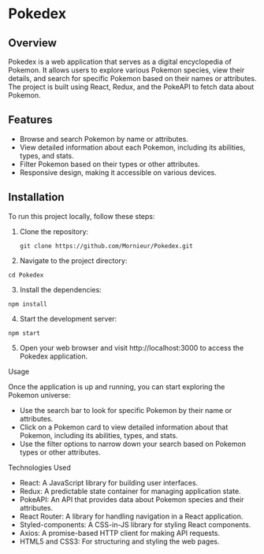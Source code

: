 # Pokedex

## Overview

Pokedex is a web application that serves as a digital encyclopedia of Pokemon. It allows users to explore various Pokemon species, view their details, and search for specific Pokemon based on their names or attributes. The project is built using React, Redux, and the PokeAPI to fetch data about Pokemon.

## Features

- Browse and search Pokemon by name or attributes.
- View detailed information about each Pokemon, including its abilities, types, and stats.
- Filter Pokemon based on their types or other attributes.
- Responsive design, making it accessible on various devices.

## Installation

To run this project locally, follow these steps:

1. Clone the repository:

   ```
   git clone https://github.com/Mornieur/Pokedex.git
   ```

2. Navigate to the project directory:

```
cd Pokedex
```

3. Install the dependencies:

```
npm install
```

4. Start the development server:

```
npm start
```

5. Open your web browser and visit http://localhost:3000 to access the Pokedex application.

Usage

Once the application is up and running, you can start exploring the Pokemon universe:

- Use the search bar to look for specific Pokemon by their name or attributes.
- Click on a Pokemon card to view detailed information about that Pokemon, including its abilities, types, and stats.
- Use the filter options to narrow down your search based on Pokemon types or other attributes.

Technologies Used

- React: A JavaScript library for building user interfaces.
- Redux: A predictable state container for managing application state.
- PokeAPI: An API that provides data about Pokemon species and their attributes.
- React Router: A library for handling navigation in a React application.
- Styled-components: A CSS-in-JS library for styling React components.
- Axios: A promise-based HTTP client for making API requests.
- HTML5 and CSS3: For structuring and styling the web pages.
